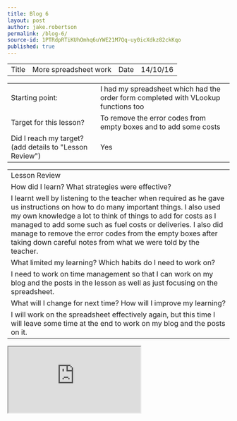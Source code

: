 ```yaml
---
title: Blog 6
layout: post
author: jake.robertson
permalink: /blog-6/
source-id: 1PTRdpRTiKUhOmhq6uYWE21M7Qq-uy0icXdkz82ckKqo
published: true
---
```

<table>
  <tr>
    <td>Title</td>
    <td>More spreadsheet work</td>
    <td>Date</td>
    <td>14/10/16</td>
  </tr>
</table>


<table>
  <tr>
    <td>Starting point:</td>
    <td>I had my spreadsheet which had the order form completed with VLookup functions too</td>
  </tr>
  <tr>
    <td>Target for this lesson?</td>
    <td>To remove the error codes from empty boxes and to add some costs</td>
  </tr>
  <tr>
    <td>Did I reach my target? 
(add details to "Lesson Review")</td>
    <td> Yes</td>
  </tr>
</table>


<table>
  <tr>
    <td>Lesson Review</td>
  </tr>
  <tr>
    <td>How did I learn? What strategies were effective? </td>
  </tr>
  <tr>
    <td>I learnt well by listening to the teacher when required as he gave us instructions on how to do many important things. I also used my own knowledge a lot to think of things to add for costs as I managed to add some such as fuel costs or deliveries. I also did manage to remove the error codes from the empty boxes after taking down careful notes from what we were told by the teacher.</td>
  </tr>
  <tr>
    <td>What limited my learning? Which habits do I need to work on? </td>
  </tr>
  <tr>
    <td>I need to work on time management so that I can work on my blog and the posts in the lesson as well as just focusing on the spreadsheet.</td>
  </tr>
  <tr>
    <td>What will I change for next time? How will I improve my learning?</td>
  </tr>
  <tr>
    <td>I will work on the spreadsheet effectively again, but this time I will leave some time at the end to work on my blog and the posts on it.</td>
  </tr>
</table>
<iframe src="https://docs.google.com/spreadsheets/d/1-D-n18g4QXHLx-Hj2f4P5GMhV4gqjv5B0roxt1a5umQ/pubhtml?widget=true&amp;headers=false"></iframe>
